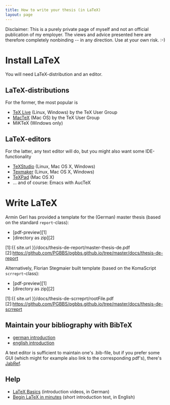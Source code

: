```yaml
---
title: How to write your thesis (in LaTeX)
layout: page
---
```



Disclaimer: This is a purely private page of myself and not an official
publication of my employer. The views and advice presented here are
therefore completely nonbinding -- in any direction. Use at your own
risk. :-)

# Install LaTeX

You will need LaTeX-distribution and an editor.

## LaTeX-distributions

For the former, the most popular is

- [TeX Live](https://www.tug.org/texlive/) (Linux, Windows) by
  the TeX User Group
- [MacTeX](http://www.tug.org/mactex/) (Mac OS) by the TeX User Group
- MiKTeX (Windows only)

## LaTeX-editors

For the latter, any text editor will do, but you might also want some
IDE-functionality

- [TeXStudio](http://www.texstudio.org) (Linux, Mac OS X, Windows)
- [Texmaker](http://www.xm1math.net/texmaker/) (Linux, Mac OS X,
  Windows)
- [TeXPad](http://www.texpadapp.com) (Mac OS X)
- ... and of course: Emacs with AucTeX

# Write LaTeX

Armin Gerl has provided a template for the (German) master thesis
(based on the standard `report`-class):

- [pdf-preview][1]
- [directory as zip][2]

[1]:{{ site.url }}/docs/thesis-de-report/master-thesis-de.pdf
[2]:https://github.com/PGBBS/pgbbs.github.io/tree/master/docs/thesis-de-report

Alternatively, Florian Stegmaier built template (based on the
KomaScript `scrreprt`-class):

- [pdf-preview][1]
- [directory as zip][2]

[1]:{{ site.url }}/docs/thesis-de-scrreprt/rootFile.pdf
[2]:https://github.com/PGBBS/pgbbs.github.io/tree/master/docs/thesis-de-scrreprt

## Maintain your bibliography with BibTeX

- [german introduction](http://www.juergenfenn.de/tex/dtk/bibonline.pdf)
- [english
  introduction](http://www.tug.org/pracjourn/2006-4/fenn/fenn.pdf)

A text editor is sufficient to maintain one's .bib-file, but if you
prefer some GUI (which might for example also link to the corresponding
pdf's), there's [JabRef](http://jabref.sourceforge.net/).

## Help

- [LaTeX
  Basics](https://www.youtube.com/playlist?list=PLuyjaM3Uz-oOS7zcMFaROwrg83KBR1Sui)
  (introduction videos, in German)
- [Begin LaTeX in minutes](https://github.com/VoLuong/Begin-Latex-in-minutes)
  (short introduction text, in English)
